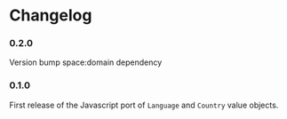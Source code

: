 Changelog
=========

### 0.2.0
Version bump space:domain dependency

### 0.1.0
First release of the Javascript port of `Language` and `Country` value objects.
